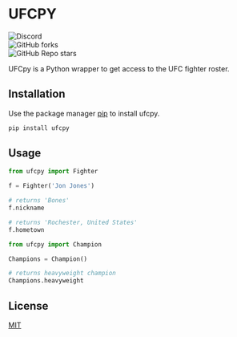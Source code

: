 # UFCPY

![Discord](https://img.shields.io/discord/797127174141378571?label=SERVER&logo=discord&logoColor=white&style=for-the-badge)<br>
![GitHub forks](https://img.shields.io/github/forks/YoungTrep/ufcpy?color=color&logo=github&style=for-the-badge)<br>
![GitHub Repo stars](https://img.shields.io/github/stars/YoungTrep/ufcpy?color=lime%20green&logo=github&style=for-the-badge)

UFCpy is a Python wrapper to get access to the UFC fighter roster.

## Installation

Use the package manager [pip](https://pypi.org) to install ufcpy.

```bash
pip install ufcpy
```

## Usage

```python
from ufcpy import Fighter

f = Fighter('Jon Jones')

# returns 'Bones'
f.nickname

# returns 'Rochester, United States'
f.hometown
```

```python
from ufcpy import Champion

Champions = Champion()

# returns heavyweight champion
Champions.heavyweight
```

## License

[MIT](https://choosealicense.com/licenses/mit/)
